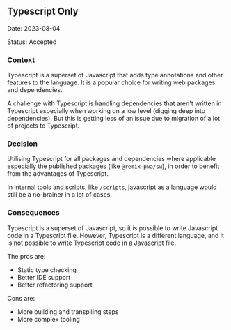 ## Typescript Only

Date: 2023-08-04

Status: Accepted

### Context

Typescript is a superset of Javascript that adds type annotations and other features to the language. It is a popular choice for writing web packages and dependencies.

A challenge with Typescript is handling dependencies that aren't written in Typescript especially when working on a low level (digging deep into dependencies). But this is getting less of an issue due to migration of a lot of projects to Typescript.

### Decision

Utilising Typescript for all packages and dependencies where applicable especially the published packages (like `@remix-pwa/sw`), in order to benefit from the advantages of Typescript. 

In internal tools and scripts, like `/scripts`, javascript as a language would still be a no-brainer in a lot of cases.

### Consequences

Typescript is a superset of Javascript, so it is possible to write Javascript code in a Typescript file. However, Typescript is a different language, and it is not possible to write Typescript code in a Javascript file.

The pros are:

- Static type checking
- Better IDE support
- Better refactoring support

Cons are:

- More building and transpiling steps
- More complex tooling